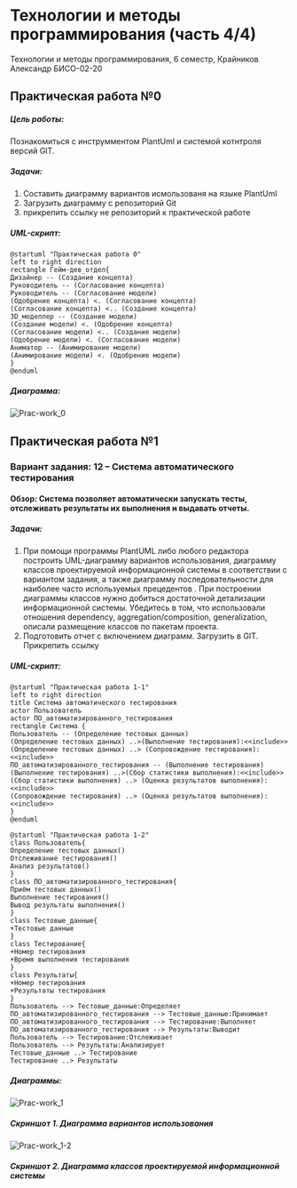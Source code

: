 # Технологии и методы программирования (часть 4/4)
Технологии и методы программирования, 6 семестр, Крайников Александр БИСО-02-20

## Практическая работа №0
##### Цель работы:
Познакомиться с инструмментом PlantUml и системой котнтроля версий GIT.
##### Задачи:
1. Составить диаграмму вариантов исмользованя на языке PlantUml 
2. Загрузить диаграмму с репозиторий Git
3. прикрепить ссылку не репозиторий к практической работе

##### UML-скрипт:

    @startuml "Практическая работа 0"
    left to right direction
    rectangle Гейм-дев_отдел{
    Дизайнер -- (Создание концепта)
    Руководитель -- (Согласование концепта)
    Руководитель -- (Согласование модели)
    (Одобрение концепта) <. (Согласование концепта)
    (Согласование концепта) <.. (Создание концепта)
    3D_моделлер -- (Создание модели)
    (Создание модели) <. (Одобрение концепта)
    (Согласование модели) <.. (Создание модели)
    (Одобрение модели) <. (Согласование модели)
    Аниматор -- (Анимирование модели)
    (Анимирование модели) <. (Одобрение модели)
    }
    @enduml

##### Диаграмма:

![Prac-work_0](https://user-images.githubusercontent.com/90748885/232142845-4fed59aa-b7da-47fc-8e9e-098f25e9c7ba.png)


## Практическая работа №1
### Вариант задания: 12 – Система автоматического тестирования
#### Обзор: Система позволяет автоматически запускать тесты, отслеживать результаты их выполнения и выдавать отчеты.
##### Задачи:
1.	При помощи программы PlantUML либо любого редактора построить UML-диаграмму вариантов использования, диаграмму классов проектируемой информационной системы в соответствии с вариантом задания, а также диаграмму последовательности для наиболее часто используемых прецедентов . При построении диаграммы классов нужно добиться достаточной детализации информационной системы. Убедитесь в том, что использовали отношения dependency, aggregation/composition, generalization, описали размещение классов по пакетам проекта.
2.	Подготовить отчет с включением диаграмм. Загрузить в GIT. Прикрепить ссылку

##### UML-скрипт:

    @startuml "Практическая работа 1-1"
    left to right direction
    title Система автоматического тестирования
    actor Пользователь
    actor ПО_автоматизированного_тестирования
    rectangle Система {
    Пользователь -- (Определение тестовых данных)
    (Определение тестовых данных) ..>(Выполнение тестирования):<<include>>
    (Определение тестовых данных) ..> (Сопровождение тестирования):<<include>>
    ПО_автоматизированного_тестирования -- (Выполнение тестирования)
    (Выполнение тестирования) ..>(Сбор статистики выполнения):<<include>>
    (Сбор статистики выполнения) ..> (Оценка результатов выполнения):<<include>>
    (Сопровождение тестирования) ..> (Оценка результатов выполнения):<<include>>
    }
    @enduml
    
    @startuml "Практическая работа 1-2"
    class Пользователь{
    Определение тестовых данных()
    Отслеживание тестирования()
    Анализ результатов()
    }
    class ПО_автоматизированного_тестирования{
    Приём тестовых данных()
    Выполнение тестирования()
    Вывод результаты выполнения()
    }
    class Тестовые_данные{
    +Тестовые данные
    }
    class Тестирование{
    +Номер тестирования
    +Время выполнения тестирования
    }
    class Результаты{
    +Номер тестирования
    +Результаты тестирования
    }
    Пользователь --> Тестовые_данные:Определяет
    ПО_автоматизированного_тестирования --> Тестовые_данные:Принимает
    ПО_автоматизированного_тестирования --> Тестирование:Выполняет
    ПО_автоматизированного_тестирования --> Результаты:Выводит
    Пользователь --> Тестирование:Отслеживает
    Пользователь --> Результаты:Анализирует
    Тестовые_данные ..> Тестирование
    Тестирование ..> Результаты

##### Диаграммы:

![Prac-work_1](https://user-images.githubusercontent.com/90748885/232153209-e3e880f8-baf4-4197-9d51-b6ad7ac0dc79.png)
##### Скриншот 1. Диаграмма вариантов использования

![Prac-work_1-2](https://user-images.githubusercontent.com/90748885/232159187-7587295b-7e52-4104-88d1-823589a721af.png)
##### Скриншот 2. Диаграмма классов проектируемой информационной системы
